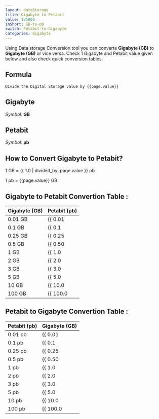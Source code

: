 ```yaml
---
layout: dataStorage
title: Gigabyte to Petabit
value: 125000
inShort: GB-to-pb
switch: Petabit-to-Gigabyte
categories: Gigabyte
---
```


Using Data storage Conversion tool you can converte **Gigabyte (GB)** to **Gigabyte (GB)** or vice versa. Check 1 Gigabyte and Petabit value given below and also check quick conversion tables.

## Formula
`Divide the Digital Storage value by {{page.value}}`

## Gigabyte
*Symbol:* **GB**

## Petabit
*Symbol:* **pb**

## How to Convert Gigabyte to Petabit?

1 GB = {{ 1.0 | divided_by: page.value }} pb

1 pb = {{page.value}} GB


## Gigabyte to Petabit Convertion Table :

| Gigabyte (GB) | Petabit (pb) |
| ---- | ---- |
| 0.01 GB | {{ 0.01 | divided_by: page.value }} pb |
| 0.1 GB | {{ 0.1 | divided_by: page.value }} pb |
| 0.25 GB | {{ 0.25 | divided_by: page.value }} pb |
| 0.5 GB | {{ 0.50 | divided_by: page.value }} pb |
| 1 GB | {{ 1.0 | divided_by: page.value }} pb |
| 2 GB | {{ 2.0 | divided_by: page.value }} pb |
| 3 GB | {{ 3.0 | divided_by: page.value }} pb |
| 5 GB | {{ 5.0 | divided_by: page.value }} pb |
| 10 GB | {{ 10.0 | divided_by: page.value }} pb |
| 100 GB | {{ 100.0 | divided_by: page.value }} pb |

## Petabit to Gigabyte Convertion Table :

| Petabit (pb) | Gigabyte (GB) |
| ---- | ---- |
| 0.01 pb | {{ 0.01 | times: page.value }} GB |
| 0.1 pb | {{ 0.1 | times: page.value }} GB |
| 0.25 pb | {{ 0.25 | times: page.value }} GB |
| 0.5 pb | {{ 0.50 | times: page.value }} GB |
| 1 pb | {{ 1.0 | times: page.value }} GB |
| 2 pb | {{ 2.0 | times: page.value }} GB |
| 3 pb | {{ 3.0 | times: page.value }} GB |
| 5 pb | {{ 5.0 | times: page.value }} GB |
| 10 pb | {{ 10.0 | times: page.value }} GB |
| 100 pb | {{ 100.0 | times: page.value }} GB |


<script>
document.getElementById('selectInput')[12].selected = true
document.getElementById('selectOutput')[18].selected = true
</script>
